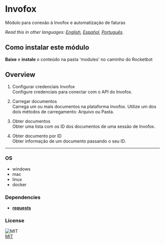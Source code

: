 # Invofox
  
Módulo para conexão à Invofox e automatização de faturas 

*Read this in other languages: [English](README.md), [Español](README.es.md), [Português](README.pr.md).*

## Como instalar este módulo

__Baixe__ e __instale__ o conteúdo na pasta 'modules' no caminho do Rocketbot  



## Overview


1. Configurar credenciais Invofox  
Configure credenciais para conectar com o API do Invofox.

2. Carregar documentos  
Carrega um ou mais documentos na plataforma Invofox. Utilize um dos dois métodos de carregamento: Arquivo ou Pasta.

3. Obter documentos  
Obter uma lista com os ID dos documentos de uma sessão de Invofox.

4. Obter documento por ID  
Obter informação de um documento passando o seu ID.  




----
### OS

- windows
- mac
- linux
- docker

### Dependencies
- [**requests**](https://pypi.org/project/requests/)
### License
  
![MIT](https://camo.githubusercontent.com/107590fac8cbd65071396bb4d04040f76cde5bde/687474703a2f2f696d672e736869656c64732e696f2f3a6c6963656e73652d6d69742d626c75652e7376673f7374796c653d666c61742d737175617265)  
[MIT](http://opensource.org/licenses/mit-license.ph)